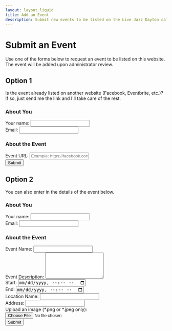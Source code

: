 ```yaml
---
layout: layout.liquid
title: Add an Event
description: Submit new events to be listed on the Live Jazz Dayton calendar.
---
```


# Submit an Event
Use one of the forms below to request an event to be listed on this website. The event will be added upon administrator review.

## Option 1
Is the event already listed on another website (Facebook, Eventbrite, etc.)? If so, just send me the link and I'll take care of the rest.
<form name="event-submit-short-form" method="POST" action="/success" data-netlify="true">
	<h3>About You</h3>
	<div class="form-field-container">
		<label for="name">Your name: </label>
		<input name="name" type="text" required>
	</div>
	<div class="form-field-container">
		<label for="email">Email: </label>
		<input name="email" type="email" required>
	</div>
	<h3>About the Event</h3>
	<div class="form-field-container">
		<label for="event-url">Event URL: </label>
		<input name="event-url" type="text" placeholder="Example: https://facebook.com/events/58903240023" required>
	</div>
	<input name="submit" type="submit" value="Submit" class="btn">
</form>

## Option 2
You can also enter in the details of the event below.

<form name="event-submit-full-form" method="POST" action="/success" data-netlify="true">
	<h3>About You</h3>
	<div class="form-field-container">
		<label for="name">Your name: </label>
		<input name="name" type="text" required>
	</div>
	<div class="form-field-container">
		<label for="email">Email: </label>
		<input name="email" type="email" required>
	</div>
	<h3>About the Event</h3>
	<div class="form-field-container">
		<label for="event-name">Event Name: </label>
		<input name="event-name" type="text" required>
	</div>
	<div class="form-field-container">
		<label for="description">Event Description: </label>
		<textarea name="description" rows="5"></textarea>
	</div>
	<div class="form-field-container">
		<label for="start-time">Start: </label>
		<input name="start-time" type="datetime-local">
	</div>
	<div class="form-field-container">
		<label for="end-time">End: </label>
		<input name="end-time" type="datetime-local">
	</div>
	<div class="form-field-container">
		<label for="location-name">Location Name: </label>
		<input name="location-name" type="text" required>
	</div>
	<div class="form-field-container">
		<label for="location-address">Address: </label>
		<input name="location-address" type="textarea">
	</div>
	<div class="form-field-container">
		<label for="image">Upload an image (*.png or *.jpeg only): </label>
		<input name="image" type="file" accept="image/png, image/jpeg">
	</div>
	<input name="submit" type="submit" value="Submit" class="btn">
</form>
